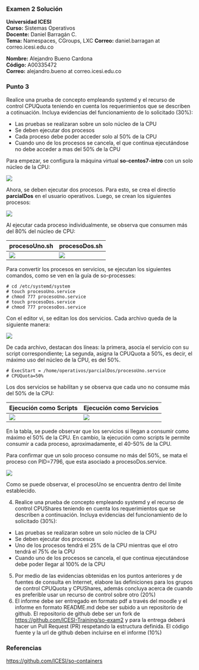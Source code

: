 ### Examen 2 Solución
**Universidad ICESI**  
**Curso:** Sistemas Operativos  
**Docente:** Daniel Barragán C.  
**Tema:** Namespaces, CGroups, LXC
**Correo:** daniel.barragan at correo.icesi.edu.co

**Nombre:** Alejandro Bueno Cardona  
**Código:** A00335472  
**Correo:** alejandro.bueno at correo.icesi.edu.co  

### Punto 3

 Realice una prueba de concepto empleando systemd y el recurso de control CPUQuota teniendo en cuenta los requerimientos que se describen a cotinuación. Incluya evidencias del funcionamiento de lo solicitado (30%):
 * Las pruebas se realizaran sobre un solo núcleo de la CPU
 * Se deben ejecutar dos procesos
 * Cada proceso debe poder acceder solo al 50% de la CPU
 * Cuando uno de los procesos se cancela, el que continua ejecutándose no debe acceder a mas del 50% de la CPU
 
 Para empezar, se configura la máquina virtual **so-centos7-intro** con un solo núcleo de la CPU:
 
 ![][1]
 
 Ahora, se deben ejecutar dos procesos. Para esto, se crea el directio **parcialDos** en el usuario operativos. Luego, se crean los siguientes procesos:
 
 ![][2]
 
 Al ejecutar cada proceso individualmente, se observa que consumen más del 80% del núcleo de CPU:
 
| procesoUno.sh | procesoDos.sh |
| --- | --- |
| ![][3] | ![][4] |

Para convertir los procesos en servicios, se ejecutan los siguientes comandos, como se ven en la guía de so-processes:
```
# cd /etc/systemd/system
# touch procesoUno.service
# chmod 777 procesoUno.service
# touch procesoDos.service
# chmod 777 procesoDos.service
```
 Con el editor vi, se editan los dos servicios. Cada archivo queda de la siguiente manera:
 
 ![][5]
 
 De cada archivo, destacan dos líneas: la primera, asocia el servicio con su script correspondiente; La segunda, asigna la CPUQuota a 50%, es decir, el máximo uso del núcleo de la CPU, es del 50%. 
 ```
 # ExecStart = /home/operativos/parcialDos/procesoUno.service
 # CPUQuota=50%
 ```
Los dos servicios se habilitan y se observa que cada uno no consume más del 50% de la CPU:

 
| Ejecución como Scripts |Ejecución como Servicios |
| --- | --- |
| ![][6] | ![][7] |

 En la tabla, se puede observar que los servicios si llegan a consumir como máximo el 50% de la CPU. En cambio, la ejecución como scripts le permite consumir a cada proceso, aproximadamente, el 40-50% de la CPU.
 
 Para confirmar que un solo proceso consume no más del 50%, se mata el proceso con PID=7796, que esta asociado a procesoDos.service.
 
 ![][8]
 
 Como se puede observar, el procesoUno se encuentra dentro del límite establecido.
 
 
4.  Realice una prueba de concepto empleando systemd y el recurso de control CPUShares teniendo en cuenta los requerimientos que se describen a continuación. Incluya evidencias del funcionamiento de lo solicitado (30%):
 * Las pruebas se realizaran sobre un solo núcleo de la CPU
 * Se deben ejecutar dos procesos
 * Uno de los procesos tendrá el 25% de la CPU mientras que el otro tendrá el 75% de la CPU
 * Cuando uno de los procesos se cancela, el que continua ejecutándose debe poder llegar al 100% de la CPU
5. Por medio de las evidencias obtenidas en los puntos anteriores y de fuentes de consulta en Internet, elabore las definiciones para los grupos de control CPUQuota y CPUShares, además concluya acerca de cuando es preferible usar un recurso de control sobre otro (20%)
6. El informe debe ser entregado en formato pdf a través del moodle y el informe en formato README.md debe ser subido a un repositorio de github. El repositorio de github debe ser un fork de https://github.com/ICESI-Training/so-exam2 y para la entrega deberá hacer un Pull Request (PR) respetando la estructura definida. El código fuente y la url de github deben incluirse en el informe (10%)  

### Referencias
https://github.com/ICESI/so-containers

[1]: images/p21.PNG
[2]: images/p22.PNG
[3]: images/p23.PNG
[4]: images/p24.PNG
[5]: images/p25.PNG
[6]: images/p26.PNG
[7]: images/p27.PNG
[8]: images/p28.PNG
